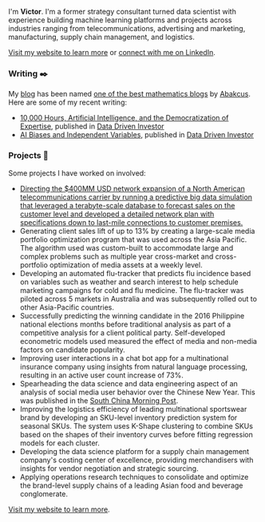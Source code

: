I'm **Victor**. I'm a former strategy consultant turned data scientist with experience building machine learning platforms and projects across industries ranging from telecommunications, advertising and marketing, manufacturing, supply chain management, and logistics. 

[Visit my website to learn more](http://victorangeloblancada.github.io/) or [connect with me on LinkedIn](https://linkedin.com/in/geloblancada).

### Writing :black_nib:

My [blog](https://victorangeloblancada.github.io/blog.html) has been named [one of the best mathematics blogs](https://abakcus.com/directory/victor-angelo-blancadas-blog/) by [Abakcus](https://abakcus.com/best-useful-mathematics-blogs-directory/). Here are some of my recent writing:
- [10,000 Hours, Artificial Intelligence, and the Democratization of Expertise](https://medium.com/datadriveninvestor/malcolm-gladwells-10-000-hours-artificial-intelligence-and-the-democratization-of-expertise-405dd3a3fa39), published in [Data Driven Investor](https://medium.com/datadriveninvestor?source=post_page-----405dd3a3fa39--------------------------------)
- [AI Biases and Independent Variables](https://medium.com/datadriveninvestor/ai-biases-and-independent-variables-d8bc8f6e4db5), published in [Data Driven Investor](https://medium.com/datadriveninvestor?source=post_page-----d8bc8f6e4db5--------------------------------)

### Projects :wrench:

Some projects I have worked on involved:
- [Directing the $400MM USD network expansion of a North American telecommunications carrier by running a predictive big data simulation that leveraged a terabyte-scale database to forecast sales on the customer level and developed a detailed network plan with specifications down to last-mile connections to customer premises.](https://victorangeloblancada.github.io/blog/2017/11/16/a-network-expansion-strategy-case-study.html)
- Generating client sales lift of up to 13% by creating a large-scale media portfolio optimization program that was used across the Asia Pacific. The algorithm used was custom-built to accommodate large and complex problems such as multiple year cross-market and cross-portfolio optimization of media assets at a weekly level.
- Developing an automated flu-tracker that predicts flu incidence based on variables such as weather and search interest to help schedule marketing campaigns for cold and flu medicine. The flu-tracker was piloted across 5 markets in Australia and was subsequently rolled out to other Asia-Pacific countries.
- Successfully predicting the winning candidate in the 2016 Philippine national elections months before traditional analysis as part of a competitive analysis for a client political party. Self-developed econometric models used measured the effect of media and non-media factors on candidate popularity.
- Improving user interactions in a chat bot app for a multinational insurance company using insights from natural language processing, resulting in an active user count increase of 73%.
- Spearheading the data science and data engineering aspect of an analysis of social media user behavior over the Chinese New Year. This was published in the [South China Morning Post](https://www.scmp.com/magazines/post-magazine/article/2135277/instagram-reveals-hong-kongs-chinese-new-year-winners-and).
- Improving the logistics efficiency of leading multinational sportswear brand by developing an SKU-level inventory prediction system for seasonal SKUs. The system uses K-Shape clustering to combine SKUs based on the shapes of their inventory curves before fitting regression models for each cluster.
- Developing the data science platform for a supply chain management company's costing center of excellence, providing merchandisers with insights for vendor negotiation and strategic sourcing.
- Applying operations research techniques to consolidate and optimize the brand-level supply chains of a leading Asian food and beverage conglomerate.

<!--
**victorangeloblancada/victorangeloblancada** is a ✨ _special_ ✨ repository because its `README.md` (this file) appears on your GitHub profile.
Here are some ideas to get you started:
- 🔭 I’m currently working on ...
- 🌱 I’m currently learning ...
- 👯 I’m looking to collaborate on ...
- 🤔 I’m looking for help with ...
- 💬 Ask me about ...
- 📫 How to reach me: ...
- 😄 Pronouns: ...
- ⚡ Fun fact: ...
-->
[Visit my website to learn more](http://victorangeloblancada.github.io/).
